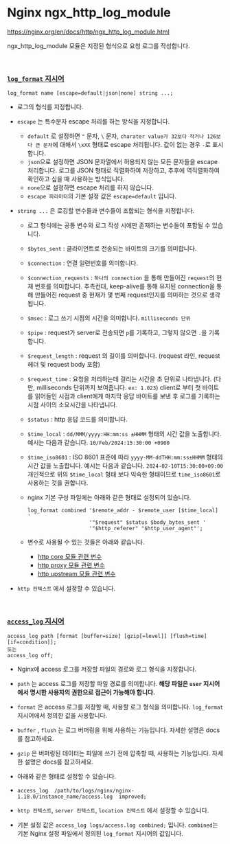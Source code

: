 # Nginx ngx_http_log_module

https://nginx.org/en/docs/http/ngx_http_log_module.html

ngx_http_log_module 모듈은 지정된 형식으로 요청 로그를 작성합니다.

<br>

### [`log_format` 지시어](https://nginx.org/en/docs/http/ngx_http_log_module.html#log_format)

```nginx
log_format name [escape=default|json|none] string ...;
```

* 로그의 형식를 지정합니다.

* `escape` 는 특수문자 escape 처리를 하는 방식을 지정합니다.

  * `default` 로 설정하면 `"` 문자, `\` 문자, `charater value가 32보다 작거나 126보다 큰 문자`에 대해서 `\xXX` 형태로 escape 처리됩니다. 값이 없는 경우 `-`로 표시합니다.
  * `json`으로 설정하면 JSON 문자열에서 허용되지 않는 모든 문자들을 escape 처리합니다. 로그를 JSON 형태로 직렬화하여 저장하고, 추후에 역직렬화하여 확인하고 싶을 때 사용하는 방식입니다.
  * `none`으로 설정하면 escape 처리를 하지 않습니다.
  * `escape 파라미터`의 기본 설정 값은 `escape=default` 입니다.

* `string ...` 은 로깅할 변수들과 변수들이 조합되는 형식을 지정합니다.

  * 로그 형식에는 공통 변수와 로그 작성 시에만 존재하는 변수들이 포함될 수 있습니다.

  * `$bytes_sent` : 클라이언트로 전송되는 바이트의 크기를 의미합니다.

  * `$connection` : 연결 일련번호를 의미합니다.

  * `$connection_requests` : `하나의 connection` 을 통해 만들어진 `request`의 현재 번호를 의미합니다. 추측컨대, keep-alive를 통해 유지된 connection을 통해 만들어진 request 중 현재가 몇 번째 request인지를 의미하는 것으로 생각됩니다.

  * `$msec` : 로그 쓰기 시점의 시간을 의미합니다. `milliseconds 단위`

  * `$pipe` : request가 server로 전송되면 `p`를 기록하고, 그렇지 않으면 `.`을 기록합니다.

  * `$request_length` : request 의 길이를 의미합니다. (request 라인, request 헤더 및 request body 포함)

  * `$request_time` : 요청을 처리하는데 걸리는 시간을 초 단위로 나타냅니다. (다만, milliseconds 단위까지 보여줍니다. `ex: 1.023`) client로 부터 첫 바이트를 읽어들인 시점과 client에게 마지막 응답 바이트를 보낸 후 로그를 기록하는 시점 사이의 소요시간을 나타냅니다.

  * `$status` : http 응답 코드를 의미합니다.

  * `$time_local` : `dd/MMM/yyyy:HH:mm:ss ±HHMM` 형태의 시간 값을 노출합니다. 예시는 다음과 같습니다. `10/Feb/2024:15:30:00 +0900`

  * `$time_iso8601` : ISO 8601 표준에 따라 `yyyy-MM-ddTHH:mm:ss±HHMM` 형태의 시간 값을 노출합니다. 예시는 다음과 같습니다. `2024-02-10T15:30:00+09:00` 개인적으로 위의 `$time_local` 형태 보다 익숙한 형태이므로 `time_iso8601`로 사용하는 것을 권합니다.

  * nginx 기본 구성 파일에는 아래와 같은 형태로 설정되어 있습니다.

    ```nginx
    log_format combined '$remote_addr - $remote_user [$time_local] '
                        '"$request" $status $body_bytes_sent '
                        '"$http_referer" "$http_user_agent"';
    ```

  * 변수로 사용될 수 있는 것들은 아래와 같습니다.

    - [http core 모듈 관련 변수](https://github.com/milanoderby/TIL/blob/master/Nginx/Nginx%20%EA%B5%AC%EC%84%B1.md#ngx_http_core_module-%EB%AA%A8%EB%93%88%EC%97%90%EC%84%9C-%EC%A7%80%EC%9B%90%ED%95%98%EB%8A%94-%EB%B3%80%EC%88%98)
    - [http proxy 모듈 관련 변수](https://github.com/milanoderby/TIL/blob/master/Nginx/Nginx%20%EA%B5%AC%EC%84%B1.md#ngx_http_proxy_module-%EB%AA%A8%EB%93%88%EC%97%90%EC%84%9C-%EC%A7%80%EC%9B%90%ED%95%98%EB%8A%94-%EB%B3%80%EC%88%98)
    - [http upstream 모듈 관련 변수](https://github.com/milanoderby/TIL/blob/master/Nginx/Nginx%20%EA%B5%AC%EC%84%B1.md#ngx_http_upstream_module%EB%AA%A8%EB%93%88%EC%97%90%EC%84%9C-%EC%A7%80%EC%9B%90%ED%95%98%EB%8A%94-%EB%B3%80%EC%88%98)

* `http 컨텍스트` 에서 설정할 수 있습니다.

<br>

### [`access_log` 지시어](https://nginx.org/en/docs/http/ngx_http_log_module.html#access_log)

```nginx
access_log path [format [buffer=size] [gzip[=level]] [flush=time] [if=condition]];
또는
access_log off;
```

* Nginx에 access 로그를 저장할 파일의 경로와 로그 형식을 지정합니다. 

* `path` 는 access 로그를 저장할 파일 경로를 의미합니다. **해당 파일은 `user` 지시어에서 명시한 사용자의 권한으로 접근이 가능해야 합니다.**

* `format` 은 access 로그를 저장할 때, 사용할 로그 형식을 의미합니다. `log_format` 지시어에서 정의한 값을 사용합니다.

* `buffer` , `flush` 는 로그 버퍼링을 위해 사용하는 기능입니다. 자세한 설명은 docs를 참고하세요.

* `gzip` 은 버퍼링된 데이터는 파일에 쓰기 전에 압축할 때, 사용하는 기능입니다. 자세한 설명은 docs를 참고하세요.

* 아래와 같은 형태로 설정할 수 있습니다.

* ```nginx
  access_log  /path/to/logs/nginx/nginx-1.18.0/instance_name/access.log  improved;
  ```

* `http 컨텍스트`, `server 컨텍스트`, `location 컨텍스트` 에서 설정할 수 있습니다.

* 기본 설정 값은 `access_log logs/access.log combined;` 입니다. `combined`는 기본 Nginx 설정 파일에서 정의된 `log_format` 지시어의 값입니다.

<br>